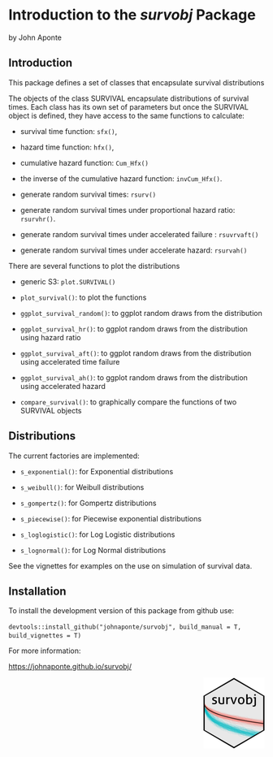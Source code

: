 # Introduction to the *survobj* Package

by John Aponte

## Introduction

This package defines a set of classes that encapsulate survival distributions

The objects of the class SURVIVAL encapsulate distributions of survival times. Each class has its own set of parameters but once the SURVIVAL object is defined, they have access to the same functions to calculate:

-   survival time function: `sfx()`,

-   hazard time function: `hfx()`,

-   cumulative hazard function: `Cum_Hfx()`

-   the inverse of the cumulative hazard function: `invCum_Hfx()`.

-   generate random survival times: `rsurv()`

-   generate random survival times under proportional hazard ratio: `rsurvhr()`.

-   generate random survival times under accelerated failure : `rsuvrvaft()`

-   generate random survival times under accelerate hazard: `rsurvah()`

There are several functions to plot the distributions

-   generic S3: `plot.SURVIVAL()`

-   `plot_survival()`: to plot the functions

-   `ggplot_survival_random()`: to ggplot random draws from the distribution

-   `ggplot_survival_hr()`: to ggplot random draws from the distribution using hazard ratio

-   `ggplot_survival_aft()`: to ggplot random draws from the distribution using accelerated time failure

-   `ggplot_survival_ah()`: to ggplot random draws from the distribution using accelerated hazard

-   `compare_survival()`: to graphically compare the functions of two SURVIVAL objects

## Distributions

The current factories are implemented:

-   `s_exponential()`: for Exponential distributions

-   `s_weibull()`: for Weibull distributions

-   `s_gompertz()`: for Gompertz distributions

-   `s_piecewise()`: for Piecewise exponential distributions

-   `s_loglogistic()`: for Log Logistic distributions

-   `s_lognormal()`: for Log Normal distributions

See the vignettes for examples on the use on simulation of survival data.

## Installation

To install the development version of this package from github use:

`devtools::install_github("johnaponte/survobj", build_manual = T, build_vignettes = T)`

For more information:

<https://johnaponte.github.io/survobj/>


<img src="man/figures/logo.png" align="right" height="139" alt="survobj website" />


